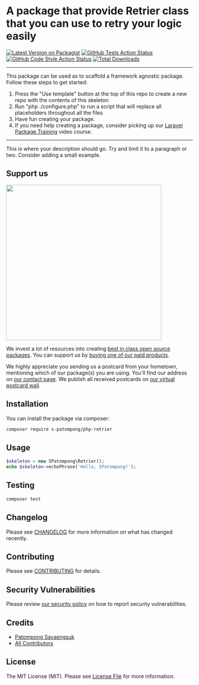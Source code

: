 # A package that provide Retrier class that you can use to retry your logic easily

[![Latest Version on Packagist](https://img.shields.io/packagist/v/s-patompong/php-retrier.svg?style=flat-square)](https://packagist.org/packages/s-patompong/php-retrier)
[![GitHub Tests Action Status](https://img.shields.io/github/workflow/status/s-patompong/php-retrier/run-tests?label=tests)](https://github.com/s-patompong/php-retrier/actions?query=workflow%3ATests+branch%3Amain)
[![GitHub Code Style Action Status](https://img.shields.io/github/workflow/status/s-patompong/php-retrier/Check%20&%20fix%20styling?label=code%20style)](https://github.com/s-patompong/php-retrier/actions?query=workflow%3A"Check+%26+fix+styling"+branch%3Amaster)
[![Total Downloads](https://img.shields.io/packagist/dt/s-patompong/php-retrier.svg?style=flat-square)](https://packagist.org/packages/s-patompong/php-retrier)

---
This package can be used as to scaffold a framework agnostic package. Follow these steps to get started:

1. Press the "Use template" button at the top of this repo to create a new repo with the contents of this skeleton
2. Run "php ./configure.php" to run a script that will replace all placeholders throughout all the files
3. Have fun creating your package.
4. If you need help creating a package, consider picking up our <a href="https://laravelpackage.training">Laravel Package Training</a> video course.
---

This is where your description should go. Try and limit it to a paragraph or two. Consider adding a small example.

## Support us

[<img src="https://github-ads.s3.eu-central-1.amazonaws.com/php-retrier.jpg?t=1" width="419px" />](https://spatie.be/github-ad-click/php-retrier)

We invest a lot of resources into creating [best in class open source packages](https://spatie.be/open-source). You can support us by [buying one of our paid products](https://spatie.be/open-source/support-us).

We highly appreciate you sending us a postcard from your hometown, mentioning which of our package(s) you are using. You'll find our address on [our contact page](https://spatie.be/about-us). We publish all received postcards on [our virtual postcard wall](https://spatie.be/open-source/postcards).

## Installation

You can install the package via composer:

```bash
composer require s-patompong/php-retrier
```

## Usage

```php
$skeleton = new SPatompong\Retrier();
echo $skeleton->echoPhrase('Hello, SPatompong!');
```

## Testing

```bash
composer test
```

## Changelog

Please see [CHANGELOG](CHANGELOG.md) for more information on what has changed recently.

## Contributing

Please see [CONTRIBUTING](.github/CONTRIBUTING.md) for details.

## Security Vulnerabilities

Please review [our security policy](../../security/policy) on how to report security vulnerabilities.

## Credits

- [Patompong Savaengsuk](https://github.com/s-patompong)
- [All Contributors](../../contributors)

## License

The MIT License (MIT). Please see [License File](LICENSE.md) for more information.
